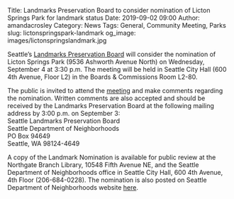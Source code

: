 Title: Landmarks Preservation Board to consider nomination of Licton Springs Park for landmark status
Date: 2019-09-02 09:00
Author: amandacrosley
Category: News
Tags: General, Community Meeting, Parks
slug: lictonspringspark-landmark
og_image: images/lictonspringslandmark.jpg

Seattle’s [Landmarks Preservation Board](http://www.seattle.gov/neighborhoods/programs-and-services/historic-preservation/landmarks) will consider the nomination of Licton Springs Park (9536 Ashworth Avenue North) on Wednesday, September 4 at 3:30 p.m. The meeting will be held in Seattle City Hall (600 4th Avenue, Floor L2) in the Boards & Commissions Room L2-80. 
 
The public is invited to attend the [meeting](http://www.seattle.gov/Documents/Departments/Neighborhoods/HistoricPreservation/Landmarks/PublicNotices/LPBPublicNotice_Licton_Springs_Park.pdf) and make comments regarding the nomination. Written comments are also accepted and should be received by the Landmarks Preservation Board at the following mailing address by 3:00 p.m. on September 3: <br>
Seattle Landmarks Preservation Board <br>
Seattle Department of Neighborhoods <br>
PO Box 94649 <br>
Seattle, WA 98124-4649 
 
A copy of the Landmark Nomination is available for public review at the Northgate Branch Library, 10548 Fifth Avenue NE, and the Seattle Department of Neighborhoods office in Seattle City Hall, 600 4th Avenue, 4th Floor (206-684-0228). The nomination is also posted on Seattle Department of Neighborhoods website [here](http://www.seattle.gov/Documents/Departments/Neighborhoods/HistoricPreservation/Landmarks/CurrentNominations/LPBCurrentNom_Licton_Springs.pdf). 
